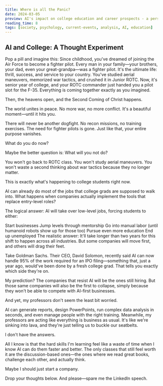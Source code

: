```yaml
---
title: Where is all the Panic?
date: 2024-03-05
preview: AI's impact on college education and career prospects - a personal perspective
reading_time: 8
tags: [society, psychology, current-events, analysis, AI, education]
---
```


## AI and College: A Thought Experiment

Pop a pill and imagine this: Since childhood, you've dreamed of joining the Air Force to become a fighter pilot. Every man in your family—your brothers, your dad, even your great-grandpa—was a fighter pilot. It's the ultimate life: thrill, success, and service to your country. You've studied aerial maneuvers, memorized war tactics, and crushed it in Junior ROTC. Now, it's senior year of college, and your ROTC commander just handed you a pilot slot for the F-35. Everything is coming together exactly as you imagined.

Then, the heavens open, and the Second Coming of Christ happens.

The world unites in peace. No more war, no more conflict. It's a beautiful moment—until it hits you.

There will never be another dogfight. No recon missions, no training exercises. The need for fighter pilots is gone. Just like that, your entire purpose vanishes.

What do you do now?

Maybe the better question is: What will you not do?

You won't go back to ROTC class. You won't study aerial maneuvers. You won't waste a second thinking about war tactics because they no longer matter.

This is exactly what's happening to college students right now.

AI can already do most of the jobs that college grads are supposed to walk into. What happens when companies actually implement the tools that replace entry-level roles?

The logical answer: AI will take over low-level jobs, forcing students to either:

Start businesses
Jump levels through mentorship
Go into manual labor (until humanoid robots show up for those too)
Pursue even more education
End up unemployed
The realistic answer: It'll take longer than two years for this shift to happen across all industries. But some companies will move first, and others will drag their feet.

Take Goldman Sachs. Their CEO, David Solomon, recently said AI can now handle 95% of the work required for an IPO filing—something that, just a year ago, would've been done by a fresh college grad. That tells you exactly which side they're on.

My prediction? The companies that resist AI will be the ones still hiring. But those same companies will also be the first to collapse, simply because they won't be able to compete with AI-first businesses.

And yet, my professors don't seem the least bit worried.

AI can generate reports, design PowerPoints, run complex data analysis in seconds, and even manage people with the right training. Meanwhile, my professors are acting like everything is business as usual. It's like we're sinking into lava, and they're just telling us to buckle our seatbelts.

I don't have the answers.

All I know is that the hard skills I'm learning feel like a waste of time when I know AI can do them faster and better. The only classes that still feel worth it are the discussion-based ones—the ones where we read great books, challenge each other, and actually think.

Maybe I should just start a company.

Drop your thoughts below. And please—spare me the LinkedIn speech.